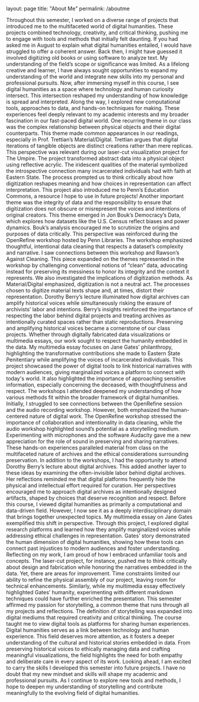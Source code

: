 layout: page
title: "About Me"
permalink: /aboutme

Throughout this semester, I worked on a diverse range of projects that introduced me to the multifaceted world of digital humanities. These projects combined technology, creativity, and critical thinking, pushing me to engage with tools and methods that initially felt daunting. If you had asked me in August to explain what digital humanities entailed, I would have struggled to offer a coherent answer. Back then, I might have guessed it involved digitizing old books or using software to analyze text. My understanding of the field’s scope or significance was limited.
As a lifelong creative and learner, I have always sought opportunities to expand my understanding of the world and integrate new skills into my personal and professional pursuits. Now, after immersing myself in this course, I see digital humanities as a space where technology and human curiosity intersect. This intersection reshaped my understanding of how knowledge is spread and interpreted. Along the way, I explored new computational tools, approaches to data, and hands-on techniques for making. These experiences feel deeply relevant to my academic interests and my broader fascination in our fast-paced digital world.
One recurring theme in our class was the complex relationship between physical objects and their digital counterparts. This theme made common appearances in our readings, especially in Prof. Trettian’s Material/Digital. Trettian argues that digital iterations of tangible objects are distinct creations rather than mere replicas. This perspective was relevant during our laser-cut visualization project for The Umpire. The project transformed abstract data into a physical object using reflective acrylic. The iridescent qualities of the material symbolized the introspective connection many incarcerated individuals had with faith at Eastern State. The process prompted us to think critically about how digitization reshapes meaning and how choices in representation can affect interpretation. This project also introduced me to Penn’s Education Commons, a resource I hope to use in future projects!
Another important theme was the integrity of data and the responsibility to ensure that digitization does not obscure or misrepresent the voices and intentions of original creators. This theme emerged in Jon Bouk’s Democracy’s Data, which explores how datasets like the U.S. Census reflect biases and power dynamics. Bouk’s analysis encouraged me to scrutinize the origins and purposes of data critically. This perspective was reinforced during the OpenRefine workshop hosted by Penn Libraries. The workshop emphasized thoughtful, intentional data cleaning that respects a dataset’s complexity and narrative. I saw connections between this workshop and Rawson’s Against Cleaning. This piece expanded on the themes represented in the workshop by challenging conventional notions of “clean” data, advocating instead for preserving its messiness to honor its integrity and the context it represents.
We also investigated the implications of digitization methods. As Material/Digital emphasized, digitization is not a neutral act. The processes chosen to digitize material texts shape and, at times, distort their representation. Dorothy Berry’s lecture illuminated how digital archives can amplify historical voices while simultaneously risking the erasure of archivists’ labor and intentions. Berry’s insights reinforced the importance of respecting the labor behind digital projects and treating archives as intentionally curated spaces rather than static reproductions.
Preserving and amplifying historical voices became a cornerstone of our class projects. Whether through digitally fabricated data visualizations or multimedia essays, our work sought to respect the humanity embedded in the data. My multimedia essay focuses on Jane Gates’ philanthropy, highlighting the transformative contributions she made to Eastern State Penitentiary while amplifying the voices of incarcerated individuals. This project showcased the power of digital tools to link historical narratives with modern audiences, giving marginalized voices a platform to connect with today's world. It also highlighted the importance of approaching sensitive information, especially concerning the deceased, with thoughtfulness and respect.
The workshops I attended deepened my understanding of how various methods fit within the broader framework of digital humanities. Initially, I struggled to see connections between the OpenRefine session and the audio recording workshop. However, both emphasized the human-centered nature of digital work. The OpenRefine workshop stressed the importance of collaboration and intentionality in data cleaning, while the audio workshop highlighted sound’s potential as a storytelling medium. Experimenting with microphones and the software Audacity gave me a new appreciation for the role of sound in preserving and sharing narratives. These hands-on experiences paralleled material from class on the multifaceted nature of archives and the ethical considerations surrounding preservation.
In addition to the workshops, I had the opportunity to attend Dorothy Berry’s lecture about digital archives. This added another layer to these ideas by examining the often-invisible labor behind digital archives. Her reflections reminded me that digital platforms frequently hide the physical and intellectual effort required for curation. Her perspectives encouraged me to approach digital archives as intentionally designed artifacts, shaped by choices that deserve recognition and respect.
Before this course, I viewed digital humanities as primarily a computational and data-driven field. However, I now see it as a deeply interdisciplinary domain that brings together unexpected topics. My multimedia essay on Jane Gates exemplified this shift in perspective. Through this project, I explored digital research platforms and learned how they amplify marginalized voices while addressing ethical challenges in representation. Gates’ story demonstrated the human dimension of digital humanities, showing how these tools can connect past injustices to modern audiences and foster understanding.
Reflecting on my work, I am proud of how I embraced unfamiliar tools and concepts. The laser-cut project, for instance, pushed me to think critically about design and fabrication while honoring the narratives embedded in the data. Yet, there are areas for improvement. Time constraints limited our ability to refine the physical assembly of our project, leaving room for technical enhancements. Similarly, while my multimedia essay effectively highlighted Gates’ humanity, experimenting with different markdown techniques could have further enriched the presentation.
This semester affirmed my passion for storytelling, a common theme that runs through all my projects and reflections. The definition of storytelling was expanded into digital mediums that required creativity and critical thinking. The course taught me to view digital tools as platforms for sharing human experiences.
Digital humanities serves as a link between technology and human experience. This field deserves more attention, as it fosters a deeper understanding of the cultural and historical stories embedded in data. From preserving historical voices to ethically managing data and crafting meaningful visualizations, the field highlights the need for both empathy and deliberate care in every aspect of its work.
Looking ahead, I am excited to carry the skills I developed this semester into future projects. I have no doubt that my new mindset and skills will shape my academic and professional pursuits. As I continue to explore new tools and methods, I hope to deepen my understanding of storytelling and contribute meaningfully to the evolving field of digital humanities.
